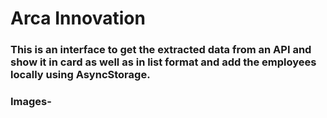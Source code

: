 # Arca Innovation

### This is an interface to get the extracted data from an API and show it in card as well as in list format and add the employees locally using AsyncStorage.

### Images-

